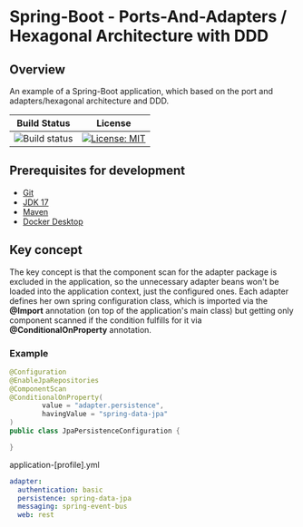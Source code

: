 # Spring-Boot - Ports-And-Adapters / Hexagonal Architecture with DDD


## Overview
An example of a Spring-Boot application, which based on the port and adapters/hexagonal architecture and DDD.

|Build Status|License|
|------------|-------|
|![Build status](https://img.shields.io/github/actions/workflow/status/hirannor/springboot-hexagonal-ddd/.github/workflows/maven.yml)| [![License: MIT](https://img.shields.io/badge/License-MIT-yellow.svg)](https://opensource.org/licenses/MIT)|

## Prerequisites for development

- [Git](https://git-scm.com/downloads)
- [JDK 17](https://adoptium.net/)
- [Maven](https://maven.apache.org/download.cgi)
- [Docker Desktop](https://www.docker.com/products/docker-desktop/)

## Key concept

The key concept is that the component scan for the adapter package is excluded in the application, so the unnecessary adapter beans won't be loaded into the application context, just the configured ones.
Each adapter defines her own spring configuration class, which is imported via the **@Import** annotation (on top of the application's main class) but getting only component scanned if the condition fulfills for it via **@ConditionalOnProperty** annotation.


### Example

```java
@Configuration
@EnableJpaRepositories
@ComponentScan
@ConditionalOnProperty(
        value = "adapter.persistence",
        havingValue = "spring-data-jpa"
)
public class JpaPersistenceConfiguration {

}
```

application-[profile].yml
```YAML
adapter:
  authentication: basic
  persistence: spring-data-jpa
  messaging: spring-event-bus
  web: rest
```



